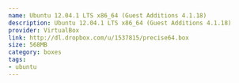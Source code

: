 ```yaml
---
name: Ubuntu 12.04.1 LTS x86_64 (Guest Additions 4.1.18)
description: Ubuntu 12.04.1 LTS x86_64 (Guest Additions 4.1.18)
provider: VirtualBox
link: http://dl.dropbox.com/u/1537815/precise64.box
size: 568MB
category: boxes
tags:
- ubuntu
---
```

